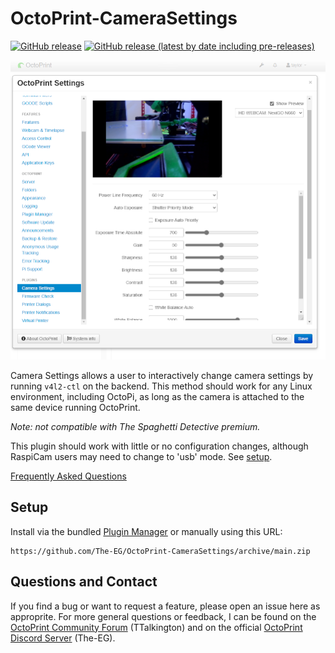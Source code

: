 # OctoPrint-CameraSettings
[![GitHub release](https://img.shields.io/github/v/release/The-EG/OctoPrint-CameraSettings)](https://github.com/The-EG/OctoPrint-CameraSettings/releases/latest) [![GitHub release (latest by date including pre-releases)](https://img.shields.io/github/v/release/The-EG/OctoPrint-CameraSettings?include_prereleases&label=pre-release)](https://github.com/The-EG/OctoPrint-CameraSettings/releases)

![camerasettings](camerasettings.png)

Camera Settings allows a user to interactively change camera settings by running `v4l2-ctl` on the backend. This method should work for any Linux environment, including OctoPi, as long as the camera is attached to the same device running OctoPrint.

*Note: not compatible with The Spaghetti Detective premium.*

This plugin should work with little or no configuration changes, although RaspiCam users may need to change to 'usb' mode. See [setup](docs/setup.md).

[Frequently Asked Questions](docs/faq.md)

## Setup

Install via the bundled [Plugin Manager](https://docs.octoprint.org/en/master/bundledplugins/pluginmanager.html)
or manually using this URL:

    https://github.com/The-EG/OctoPrint-CameraSettings/archive/main.zip

## Questions and Contact

If you find a bug or want to request a feature, please open an issue here as approprite. For more general questions or feedback, I can be found on the [OctoPrint Community Forum](https://community.octoprint.org/) (TTalkington) and on the official [OctoPrint Discord Server](https://discord.octoprint.org/) (The-EG).
